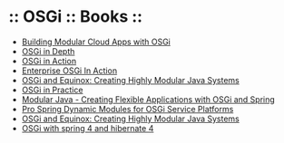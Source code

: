 :: OSGi :: Books ::
===================

- [Building Modular Cloud Apps with OSGi](http://shop.oreilly.com/product/0636920028086.do)
- [OSGi in Depth](https://www.manning.com/books/osgi-in-depth)
- [OSGi in Action](https://www.manning.com/books/osgi-in-action)
- [Enterprise OSGi In Action](https://www.manning.com/books/enterprise-osgi-in-action)
- [OSGi and Equinox: Creating Highly Modular Java Systems](https://www.informit.com/store/osgi-and-equinox-creating-highly-modular-java-systems-9780321585714)
- [OSGi in Practice](http://njbartlett.name/osgibook.html)
- [Modular Java - Creating Flexible Applications with OSGi and Spring](https://pragprog.com/book/cwosg/modular-java)
- [Pro Spring Dynamic Modules for OSGi Service Platforms](http://www.apress.com/us/book/9781430216124)
- [OSGi and Equinox: Creating Highly Modular Java Systems](https://www.amazon.com/OSGi-Equinox-Creating-Modular-Systems/dp/0321585712)
- [OSGi with spring 4 and hibernate 4](https://www.gitbook.com/book/gurke300/osgi-with-spring-4-and-hibernate-4/details)
